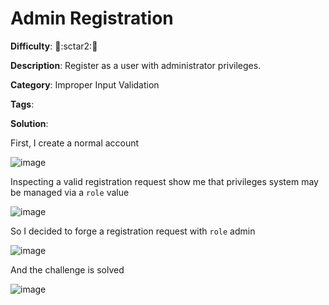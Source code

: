 # Admin Registration

**Difficulty**: :star2::sctar2::star2:

**Description**: Register as a user with administrator privileges.

**Category**: Improper Input Validation

**Tags**: 

**Solution**:

<!-- Please include screenshots for each step. Remember that the screenshot includes a clock to indicate the time solved. -->
First, I create a normal account

![image](https://user-images.githubusercontent.com/63692190/180629616-0296bc36-1783-4930-bd27-3af0a823693a.png)

Inspecting a valid registration request show me that privileges system may be managed via a `role` value

![image](https://user-images.githubusercontent.com/63692190/180629755-bfcc33db-d9c8-4635-9c27-d6a5bb346ce4.png)

So I decided to forge a registration request with `role` admin

![image](https://user-images.githubusercontent.com/63692190/180629885-8e709e02-9957-4659-ba6a-09023769f9aa.png)

And the challenge is solved

![image](https://user-images.githubusercontent.com/63692190/180629903-62b0a17c-5425-4438-a292-fd8de9c1cc22.png)

